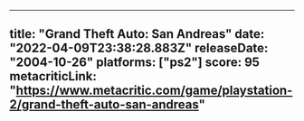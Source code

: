 
---
title: "Grand Theft Auto: San Andreas"
date: "2022-04-09T23:38:28.883Z"
releaseDate: "2004-10-26"
platforms: ["ps2"]
score: 95
metacriticLink: "https://www.metacritic.com/game/playstation-2/grand-theft-auto-san-andreas"
---
